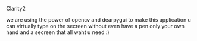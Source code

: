  C l a r i t y 2

we are using the power of opencv and dearpygui to make this application u can virtually type on the secreen without even have a pen only your own hand and a secreen that all waht u need :)
 
 
